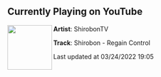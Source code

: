 ## Currently Playing on YouTube

[<img align="left" width="100" src="https://i.ytimg.com/vi/c2orBsXp4HM/maxresdefault.jpg">](https://www.youtube.com/watch?v=c2orBsXp4HM)

**Artist**: ShirobonTV 

**Track**: Shirobon - Regain Control

Last updated at 03/24/2022 19:05
